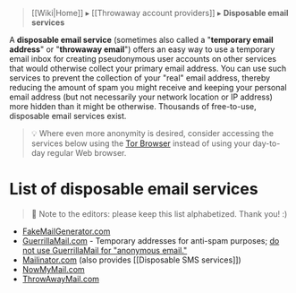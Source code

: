 > [[Wiki|Home]] ▸ [[Throwaway account providers]] ▸ **Disposable email services**

A **disposable email service** (sometimes also called a "**temporary email address**" or "**throwaway email**") offers an easy way to use a temporary email inbox for creating pseudonymous user accounts on other services that would otherwise collect your primary email address. You can use such services to prevent the collection of your "real" email address, thereby reducing the amount of spam you might receive and keeping your personal email address (but not necessarily your network location or IP address) more hidden than it might be otherwise. Thousands of free-to-use, disposable email services exist.

> 💡 Where even more anonymity is desired, consider accessing the services below using the [Tor Browser](https://torproject.org/) instead of using your day-to-day regular Web browser.

# List of disposable email services

> 📝 Note to the editors: please keep this list alphabetized. Thank you! :)

* [FakeMailGenerator.com](http://www.fakemailgenerator.com/)
* [GuerrillaMail.com](https://www.guerrillamail.com/) - Temporary addresses for anti-spam purposes; [do not use GuerrillaMail for "anonymous email."](https://web.archive.org/web/20151029140147/https://www.guerrillamail.com/blog/statement-on-harvard-incident/)
* [Mailinator.com](https://www.mailinator.com/) (also provides [[Disposable SMS services]])
* [NowMyMail.com](http://nowmymail.com/)
* [ThrowAwayMail.com](https://www.throwawaymail.com/)